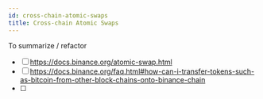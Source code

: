 ```yaml
---
id: cross-chain-atomic-swaps
title: Cross-chain Atomic Swaps
---
```


To summarize / refactor

- [ ] https://docs.binance.org/atomic-swap.html
- [ ] https://docs.binance.org/faq.html#how-can-i-transfer-tokens-such-as-bitcoin-from-other-block-chains-onto-binance-chain
- [ ]
